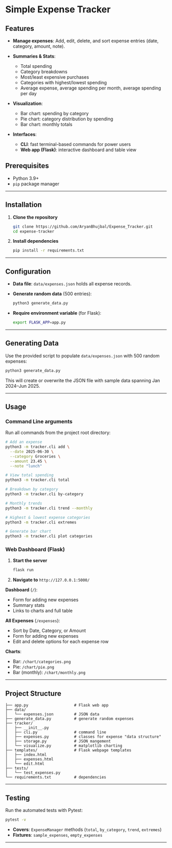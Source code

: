 # Simple Expense Tracker

## Features

* **Manage expenses**: Add, edit, delete, and sort expense entries (date, category, amount, note).
* **Summaries & Stats**:
  * Total spending
  * Category breakdowns
  * Most/least expensive purchases
  * Categories with highest/lowest spending
  * Average expense, average spending per month, average spending per day
* **Visualization**:

  * Bar chart: spending by category
  * Pie chart: category distribution by spending
  * Bar chart: monthly totals
* **Interfaces**:

  * **CLI**: fast terminal-based commands for power users
  * **Web app (Flask)**: interactive dashboard and table view

## Prerequisites

* Python 3.9+
* `pip` package manager
---

## Installation

1. **Clone the repository**

   ```bash
   git clone https://github.com/AryanBhujbal/Expense_Tracker.git
   cd expense-tracker
   ```

2. **Install dependencies**

   ```bash
   pip install -r requirements.txt
   ```

---

## Configuration

* **Data file**: `data/expenses.json` holds all expense records.
* **Generate random data** (500 entries):

  ```bash
  python3 generate_data.py
  ```
* **Require environment variable** (for Flask):

  ```bash
  export FLASK_APP=app.py
  ```

---

## Generating Data

Use the provided script to populate `data/expenses.json` with 500 random expenses:

```bash
python3 generate_data.py
```

This will create or overwrite the JSON file with sample data spanning Jan 2024–Jun 2025.

---

## Usage

### Command Line arguments 

Run all commands from the project root directory:

```bash
# Add an expense
python3 -m tracker.cli add \
  --date 2025-06-30 \
  --category Groceries \
  --amount 23.45 \
  --note "lunch"

# View total spending
python3 -m tracker.cli total

# Breakdown by category
python3 -m tracker.cli by-category

# Monthly trends
python3 -m tracker.cli trend --monthly

# Highest & lowest expense categories
python3 -m tracker.cli extremes

# Generate bar chart
python3 -m tracker.cli plot categories
```

### Web Dashboard (Flask)

1. **Start the server**

   ```bash
   flask run
   ```
2. **Navigate to** `http://127.0.0.1:5000/`

**Dashboard** (`/`):

* Form for adding new expenses
* Summary stats
* Links to charts and full table

**All Expenses** (`/expenses`):

* Sort by Date, Category, or Amount
* Form for adding new expenses
* Edit and delete options for each expense row

**Charts**:

* Bar: `/chart/categories.png`
* Pie: `/chart/pie.png`
* Bar (monthly): `/chart/monthly.png`

---

## Project Structure

```
├── app.py                    # Flask web app
├── data/
│   └── expenses.json         # JSON data
├── generate_data.py          # generate random expenses
├── tracker/                  
│   ├── __init__.py
│   ├── cli.py                # command line
│   ├── expenses.py           # classes for expense "data structure"
│   ├── storage.py            # JSON mangement
│   └── visualize.py          # matplotlib charting
├── templates/                # Flask webpage templates
│   ├── index.html
│   ├── expenses.html
│   └── edit.html
├── tests/               
│   └── test_expenses.py
└── requirements.txt          # dependencies
```

---

## Testing

Run the automated tests with Pytest:

```bash
pytest -v
```

* **Covers**: `ExpenseManager` methods (`total`, `by_category`, `trend`, `extremes`)
* **Fixtures**: `sample_expenses`, `empty_expenses`

---


